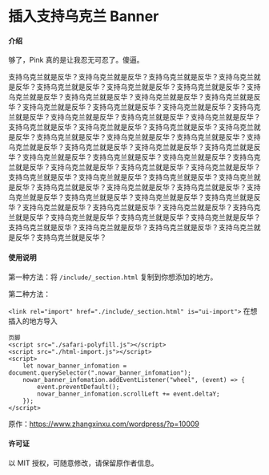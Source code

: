 # 插入支持乌克兰 Banner

#### 介绍
够了，Pink 真的是让我忍无可忍了。傻逼。

支持乌克兰就是反华？支持乌克兰就是反华？支持乌克兰就是反华？支持乌克兰就是反华？支持乌克兰就是反华？支持乌克兰就是反华？支持乌克兰就是反华？支持乌克兰就是反华？支持乌克兰就是反华？支持乌克兰就是反华？支持乌克兰就是反华？支持乌克兰就是反华？支持乌克兰就是反华？支持乌克兰就是反华？支持乌克兰就是反华？支持乌克兰就是反华？支持乌克兰就是反华？支持乌克兰就是反华？支持乌克兰就是反华？支持乌克兰就是反华？支持乌克兰就是反华？支持乌克兰就是反华？支持乌克兰就是反华？支持乌克兰就是反华？支持乌克兰就是反华？支持乌克兰就是反华？支持乌克兰就是反华？支持乌克兰就是反华？支持乌克兰就是反华？支持乌克兰就是反华？支持乌克兰就是反华？支持乌克兰就是反华？支持乌克兰就是反华？支持乌克兰就是反华？支持乌克兰就是反华？支持乌克兰就是反华？支持乌克兰就是反华？支持乌克兰就是反华？支持乌克兰就是反华？支持乌克兰就是反华？支持乌克兰就是反华？支持乌克兰就是反华？支持乌克兰就是反华？支持乌克兰就是反华？支持乌克兰就是反华？支持乌克兰就是反华？支持乌克兰就是反华？支持乌克兰就是反华？支持乌克兰就是反华？支持乌克兰就是反华？支持乌克兰就是反华？支持乌克兰就是反华？支持乌克兰就是反华？支持乌克兰就是反华？支持乌克兰就是反华？支持乌克兰就是反华？支持乌克兰就是反华？支持乌克兰就是反华？支持乌克兰就是反华？

#### 使用说明

第一种方法：将 `/include/_section.html` 复制到你想添加的地方。

第二种方法：

`<link rel="import" href="./include/_section.html" is="ui-import">` 在想插入的地方导入

```
页脚
<script src="./safari-polyfill.js"></script>
<script src="./html-import.js"></script>
<script>
    let nowar_banner_infomation = document.querySelector(".nowar_banner_infomation");
    nowar_banner_infomation.addEventListener("wheel", (event) => {
        event.preventDefault();
        nowar_banner_infomation.scrollLeft += event.deltaY;
    });
</script>
```

原作：<a href="https://www.zhangxinxu.com/wordpress/?p=10009">https://www.zhangxinxu.com/wordpress/?p=10009</a>

#### 许可证

以 MIT 授权，可随意修改，请保留原作者信息。
